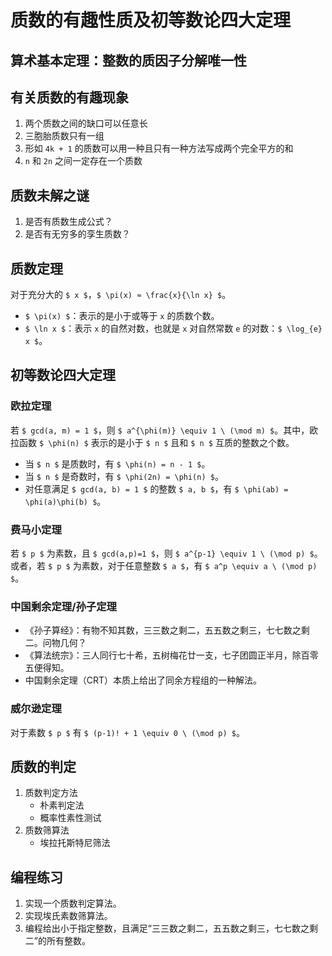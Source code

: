 # 质数的有趣性质及初等数论四大定理

		
## 算术基本定理：整数的质因子分解唯一性

		
## 有关质数的有趣现象

1. 两个质数之间的缺口可以任意长
1. 三胞胎质数只有一组
1. 形如 `4k + 1` 的质数可以用一种且只有一种方法写成两个完全平方的和
1. `n` 和 `2n` 之间一定存在一个质数

		
## 质数未解之谜

1. 是否有质数生成公式？
1. 是否有无穷多的孪生质数？

		
## 质数定理

对于充分大的 `$ x $`，`$ \pi(x) ≈ \frac{x}{\ln x} $`。

- `$ \pi(x) $`：表示的是小于或等于 `x` 的质数个数。
- `$ \ln x $`：表示 `x` 的自然对数，也就是 `x` 对自然常数 `e` 的对数：`$ \log_{e} x $`。

		
## 初等数论四大定理

	
### 欧拉定理

若 `$ gcd(a, m) = 1 $`，则 `$ a^{\phi(m)} \equiv 1 \ (\mod m) $`。其中，欧拉函数 `$ \phi(n) $` 表示的是小于 `$ n $` 且和 `$ n $` 互质的整数之个数。

- 当 `$ n $` 是质数时，有 `$ \phi(n) = n - 1 $`。
- 当 `$ n $` 是奇数时，有 `$ \phi(2n) = \phi(n) $`。
- 对任意满足 `$ gcd(a, b) = 1 $` 的整数 `$ a, b $`，有 `$ \phi(ab) = \phi(a)\phi(b) $`。

	
### 费马小定理

若 `$ p $` 为素数，且 `$ gcd(a,p)=1 $`，则 `$ a^{p-1} \equiv 1 \ (\mod p) $`。  
或者，若 `$ p $` 为素数，对于任意整数 `$ a $`，有 `$ a^p \equiv a \ (\mod p) $`。

	
### 中国剩余定理/孙子定理

- 《孙子算经》：有物不知其数，三三数之剩二，五五数之剩三，七七数之剩二。问物几何？
- 《算法统宗》：三人同行七十希，五树梅花廿一支，七子团圆正半月，除百零五便得知。
- 中国剩余定理（CRT）本质上给出了同余方程组的一种解法。

	
### 威尔逊定理

对于素数 `$ p $` 有 `$ (p-1)! + 1 \equiv 0 \ (\mod p) $`。

		
## 质数的判定

1. 质数判定方法
   - 朴素判定法
   - 概率性素性测试
1. 质数筛算法
   - 埃拉托斯特尼筛法

		
## 编程练习

1. 实现一个质数判定算法。
1. 实现埃氏素数筛算法。
1. 编程给出小于指定整数，且满足“三三数之剩二，五五数之剩三，七七数之剩二”的所有整数。

